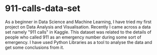# 911-calls-data-set

As a beginner in Data Science and Machine Learning, I have tried my first project on Data Analysis and Visualisation. Recently I came across a data set namely "911 calls" in Kaggle. This dataset was related to the details of people who called 911 as an emergency number during some sort of emergency. I have used Python Libraries as a tool to analyse the data and get some conclusions from it.
